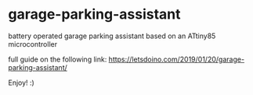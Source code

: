 # garage-parking-assistant
battery operated garage parking assistant based on an ATtiny85 microcontroller

full guide on the following link:
https://letsdoino.com/2019/01/20/garage-parking-assistant/

Enjoy! :)
